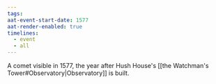 ```yaml
---
tags: 
aat-event-start-date: 1577
aat-render-enabled: true
timelines:
  - event
  - all
---
```

A comet visible in 1577, the year after Hush House's [[the Watchman's Tower#Observatory|Observatory]] is built.